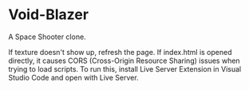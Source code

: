 # Void-Blazer
A Space Shooter clone.

If texture doesn't show up, refresh the page.
If index.html is opened directly, it causes CORS (Cross-Origin Resource Sharing) issues when trying to load scripts.
To run this, install Live Server Extension in Visual Studio Code and open with Live Server.
